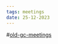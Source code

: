 ```yaml
---
tags: meetings
date: 25-12-2023
---
```

#[old-gc-meetings](/notes/general-circle/old-gc-meetings/old-gc-meetings.md) 
